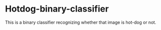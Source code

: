 # Hotdog-binary-classifier
This is a binary classifier recognizing whether that image is hot-dog or not.
